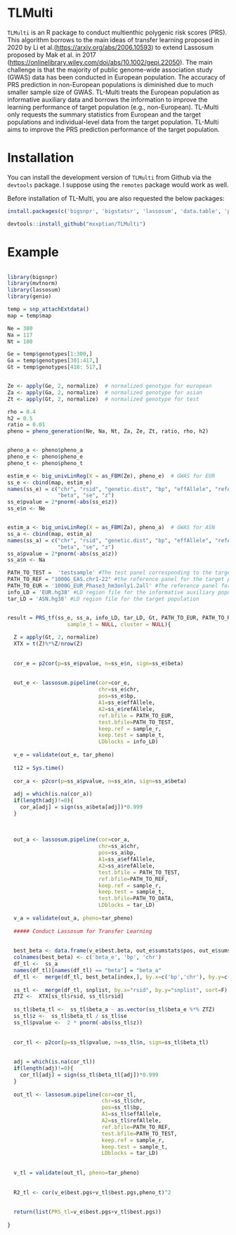 # TLMulti

`TLMulti` is an R package to conduct multienthic polygenic risk scores (PRS). This algorithm borrows to the main ideas of transfer learning proposed in 2020 by  Li et al.(https://arxiv.org/abs/2006.10593) to extend Lassosum proposed by  Mak et al. in 2017 (https://onlinelibrary.wiley.com/doi/abs/10.1002/gepi.22050). The main challenge is that the majority of public genome-wide association study (GWAS) data has been conducted in European population. The accuracy of PRS prediction in non-European populations is diminished due to much smaller sample size of GWAS. TL-Multi treats the European population as informative auxiliary data and borrows the information to improve the learning performance of target population (e.g., non-European). TL-Multi only requests the summary statistics from European and the target populations and individual-level data from the target population. TL-Multi aims to improve the PRS prediction performance of the target population.

# Installation


You can install the development version of
`TLMulti` from Github via the `devtools` package. I suppose using
the `remotes` package would work as well.

Before installation of TL-Multi, you are also requested the below packages:
``` r
install.packages(c('bigsnpr', 'bigstatsr', 'lassosum', 'data.table', 'parallel', 'dplyr', 'mvtnorm'), dependencies=TRUE)

```

``` r
devtools::install_github("mxxptian/TLMulti")
```

# Example

``` r

library(bigsnpr)
library(mvtnorm)
library(lassosum)
library(genio)

temp = snp_attachExtdata()
map = temp$map

Ne = 300 
Na = 117 
Nt = 100 

Ge = temp$genotypes[1:300,]
Ga = temp$genotypes[301:417,]
Gt = temp$genotypes[418: 517,] 


Ze <- apply(Ge, 2, normalize)  # normalized genotype for european
Za <- apply(Ga, 2, normalize)  # normalized genotype for asian
Zt <- apply(Gt, 2, normalize)  # normalized genotype for test

rho = 0.4
h2 = 0.5
ratio = 0.01
pheno = pheno_generation(Ne, Na, Nt, Za, Ze, Zt, ratio, rho, h2)


pheno_a <- pheno$pheno_a
pheno_e <- pheno$pheno_e
pheno_t <- pheno$pheno_t

estim_e <- big_univLinReg(X = as_FBM(Ze), pheno_e)  # GWAS for EUR
ss_e <- cbind(map, estim_e)
names(ss_e) = c("chr", "rsid", "genetic.dist", "bp", "effAllele", "refAllele",
                "beta", "se", "z")
ss_e$pvalue = 2*pnorm(-abs(ss_e$z))
ss_e$n <- Ne


estim_a <- big_univLinReg(X = as_FBM(Za), pheno_a)  # GWAS for ASN
ss_a <- cbind(map, estim_a)
names(ss_a) = c("chr", "rsid", "genetic.dist", "bp", "effAllele", "refAllele",
                "beta", "se", "z")
ss_a$pvalue = 2*pnorm(-abs(ss_a$z))
ss_a$n <- Na

PATH_TO_TEST =  'testsample' #The test panel corresponding to the target population (PLINK files)
PATH_TO_REF = "1000G_EAS.chr1-22" #the reference panel for the target population (PLINK file)
PATH_TO_EUR = '1000G_EUR_Phase3_hm3only1.2all' #The reference panel for informative auxiliary population (PLINK file)
info_LD = 'EUR.hg38' #LD region file for the informative auxiliary population
tar_LD = 'ASN.hg38' #LD region file for the target population


result = PRS_tf(ss_e, ss_a, info_LD, tar_LD, Gt, PATH_TO_EUR, PATH_TO_REF, PATH_TO_TEST, pheno_t, sample_r = NULL,
                   sample_t = NULL, cluster = NULL){
  
  Z = apply(Gt, 2, normalize)
  XTX = t(Z)%*%Z/nrow(Z)
  
  
  cor_e = p2cor(p=ss_e$pvalue, n=ss_e$n, sign=ss_e$beta)
  
  
  out_e <- lassosum.pipeline(cor=cor_e,
                             chr=ss_e$chr,
                             pos=ss_e$bp,
                             A1=ss_e$effAllele,
                             A2=ss_e$refAllele,
                             ref.bfile = PATH_TO_EUR,
                             test.bfile=PATH_TO_TEST,
                             keep.ref = sample_r,
                             keep.test = sample_t,
                             LDblocks = info_LD)
  
  v_e = validate(out_e, tar_pheno)
  
  t12 = Sys.time()
  
  cor_a <- p2cor(p=ss_a$pvalue, n=ss_a$n, sign=ss_a$beta)
  
  adj = which(is.na(cor_a))
  if(length(adj)!=0){
    cor_a[adj] = sign(ss_a$beta[adj])*0.999
  }
  
  
  
  out_a <- lassosum.pipeline(cor=cor_a,
                             chr=ss_a$chr,
                             pos=ss_a$bp,
                             A1=ss_a$effAllele,
                             A2=ss_a$refAllele,
                             test.bfile = PATH_TO_TEST,
                             ref.bfile=PATH_TO_REF,
                             keep.ref = sample_r,
                             keep.test = sample_t,
                             test.bfile=PATH_TO_DATA,
                             LDblocks = tar_LD)
  
  v_a = validate(out_a, pheno=tar_pheno)
  
  ##### Conduct Lassosum for Transfer Learning
  
  
  best_beta <- data.frame(v_e$best.beta, out_e$sumstats$pos, out_e$sumstats$chr)
  colnames(best_beta) <- c('beta_e', 'bp', 'chr')
  df_tl <-  ss_a
  names(df_tl)[names(df_tl) == "beta"] = "beta_a"
  df_tl <-  merge(df_tl, best_beta[index,], by.x=c('bp','chr'), by.y=c("bp","chr"),  sort=F)
  
  ss_tl <-  merge(df_tl, snplist, by.x="rsid", by.y="snplist", sort=F)
  ZTZ <-  XTX[ss_tl$rsid, ss_tl$rsid]
  
  ss_tl$beta_tl <-  ss_tl$beta_a - as.vector(ss_tl$beta_e %*% ZTZ)
  ss_tl$z <-  ss_tl$beta_tl / ss_tl$se
  ss_tl$pvalue <-  2 * pnorm(-abs(ss_tl$z))
  
  
  cor_tl <- p2cor(p=ss_tl$pvalue, n=ss_tl$n, sign=ss_tl$beta_tl)
  
  
  adj = which(is.na(cor_tl))
  if(length(adj)!=0){
    cor_tl[adj] = sign(ss_tl$beta_tl[adj])*0.999
  }
  
  out_tl <- lassosum.pipeline(cor=cor_tl,
                              chr=ss_tl$chr,
                              pos=ss_tl$bp,
                              A1=ss_tl$effAllele,
                              A2=ss_tl$refAllele,
                              ref.bfile=PATH_TO_REF,
                              test.bfile=PATH_TO_TEST,
                              keep.ref = sample_r,
                              keep.test = sample_t,
                              LDblocks = tar_LD)
  
  
  v_tl = validate(out_tl, pheno=tar_pheno)
  
  
  R2_tl <- cor(v_e$best.pgs+v_tl$best.pgs,pheno_t)^2
  
  
  return(list(PRS_tl=v_e$best.pgs+v_tl$best.pgs))
  
}





```
